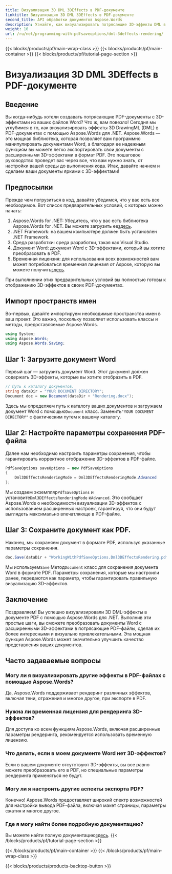 ```yaml
---
title: Визуализация 3D DML 3DEffects в PDF-документе
linktitle: Визуализация 3D DML 3DEffects в PDF-документе
second_title: API обработки документов Aspose.Words
description: Узнайте, как визуализировать потрясающие 3D-эффекты DML в документах PDF с помощью Aspose.Words для .NET, из этого подробного пошагового руководства.
weight: 10
url: /ru/net/programming-with-pdfsaveoptions/dml-3deffects-rendering/
---
```


{{< blocks/products/pf/main-wrap-class >}}
{{< blocks/products/pf/main-container >}}
{{< blocks/products/pf/tutorial-page-section >}}

# Визуализация 3D DML 3DEffects в PDF-документе

## Введение

Вы когда-нибудь хотели создавать потрясающие PDF-документы с 3D-эффектами из ваших файлов Word? Что ж, вам повезло! Сегодня мы углубимся в то, как визуализировать эффекты 3D DrawingML (DML) в PDF-документах с помощью Aspose.Words для .NET. Aspose.Words — это мощная библиотека, которая позволяет вам программно манипулировать документами Word, а благодаря ее надежным функциям вы можете легко экспортировать свои документы с расширенными 3D-эффектами в формат PDF. Это пошаговое руководство проведет вас через все, что вам нужно знать, от настройки вашей среды до выполнения кода. Итак, давайте начнем и сделаем ваши документы яркими с 3D-эффектами!

## Предпосылки

Прежде чем погрузиться в код, давайте убедимся, что у вас есть все необходимое. Вот список предварительных условий, с которых можно начать:

1.  Aspose.Words for .NET: Убедитесь, что у вас есть библиотека Aspose.Words for .NET. Вы можете загрузить ее[здесь](https://releases.aspose.com/words/net/).
2. .NET Framework: на вашем компьютере должен быть установлен .NET Framework.
3. Среда разработки: среда разработки, такая как Visual Studio.
4. Документ Word: документ Word с 3D-эффектами, который вы хотите преобразовать в PDF.
5.  Временная лицензия: для использования всех возможностей вам может потребоваться временная лицензия от Aspose, которую вы можете получить[здесь](https://purchase.aspose.com/temporary-license/).

При выполнении этих предварительных условий вы полностью готовы к отображению 3D-эффектов в своих PDF-документах.

## Импорт пространств имен

Во-первых, давайте импортируем необходимые пространства имен в ваш проект. Это важно, поскольку позволяет использовать классы и методы, предоставляемые Aspose.Words.

```csharp
using System;
using Aspose.Words;
using Aspose.Words.Saving;
```

## Шаг 1: Загрузите документ Word

Первый шаг — загрузить документ Word. Этот документ должен содержать 3D-эффекты, которые вы хотите отобразить в PDF.

```csharp
// Путь к каталогу документов.
string dataDir = "YOUR DOCUMENT DIRECTORY";
Document doc = new Document(dataDir + "Rendering.docx");
```

 Здесь мы определяем путь к каталогу ваших документов и загружаем документ Word с помощью`Document` класс. Заменить`"YOUR DOCUMENT DIRECTORY"` с фактическим путем к вашему каталогу.

## Шаг 2: Настройте параметры сохранения PDF-файла

Далее нам необходимо настроить параметры сохранения, чтобы гарантировать корректное отображение 3D-эффектов в PDF-файле.

```csharp
PdfSaveOptions saveOptions = new PdfSaveOptions
{
    Dml3DEffectsRenderingMode = Dml3DEffectsRenderingMode.Advanced
};
```

 Мы создаем экземпляр`PdfSaveOptions` и установите`Dml3DEffectsRenderingMode` к`Advanced`. Это сообщает Aspose.Words о необходимости визуализации 3D-эффектов с использованием расширенных настроек, гарантируя, что они будут выглядеть максимально впечатляюще в PDF-файле.

## Шаг 3: Сохраните документ как PDF.

Наконец, мы сохраняем документ в формате PDF, используя указанные параметры сохранения.

```csharp
doc.Save(dataDir + "WorkingWithPdfSaveOptions.Dml3DEffectsRendering.pdf", saveOptions);
```

 Мы используем`Save` Метод`Document` класс для сохранения документа Word в формате PDF. Параметры сохранения, которые мы настроили ранее, передаются как параметр, чтобы гарантировать правильную визуализацию 3D-эффектов.

## Заключение

Поздравляем! Вы успешно визуализировали 3D DML-эффекты в документе PDF с помощью Aspose.Words для .NET. Выполнив эти простые шаги, вы сможете преобразовать документы Word с расширенными 3D-эффектами в потрясающие PDF-файлы, сделав их более интересными и визуально привлекательными. Эта мощная функция Aspose.Words может значительно улучшить качество представления ваших документов.

## Часто задаваемые вопросы

### Могу ли я визуализировать другие эффекты в PDF-файлах с помощью Aspose.Words?

Да, Aspose.Words поддерживает рендеринг различных эффектов, включая тени, отражения и многое другое, при экспорте в PDF.

### Нужна ли временная лицензия для рендеринга 3D-эффектов?

Для доступа ко всем функциям Aspose.Words, включая расширенные параметры рендеринга, рекомендуется использовать временную лицензию.

### Что делать, если в моем документе Word нет 3D-эффектов?

Если в вашем документе отсутствуют 3D-эффекты, вы все равно можете преобразовать его в PDF, но специальные параметры рендеринга применяться не будут.

### Могу ли я настроить другие аспекты экспорта PDF?

Конечно! Aspose.Words предоставляет широкий спектр возможностей для настройки вывода PDF-файла, включая макет страницы, параметры сжатия и многое другое.

### Где я могу найти более подробную документацию?

 Вы можете найти полную документацию[здесь](https://reference.aspose.com/words/net/).
{{< /blocks/products/pf/tutorial-page-section >}}

{{< /blocks/products/pf/main-container >}}
{{< /blocks/products/pf/main-wrap-class >}}

{{< blocks/products/products-backtop-button >}}
